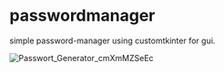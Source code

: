 # passwordmanager

simple password-manager using customtkinter for gui.


![Passwort_Generator_cmXmMZSeEc](https://user-images.githubusercontent.com/25725533/212993255-d5f017f8-e9ab-423d-a914-7f09eb381459.png)
